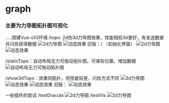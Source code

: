 # graph
### 主要为力导图拓扑图可视化
.....搭建Vue-cli3环境
/topo:  2d仿3d力导图效果，性能相较3d更好，有发送数据并闪烁获得数据
![2d力导图](https://github.com/jkafjhkjfhqlf/test/blob/master/show/test-company---topo1.PNG)
![动态效果](https://github.com/jkafjhkjfhqlf/test/blob/master/show/test-company---topo2.PNG)
旧版：/  （初始化界面）
![2d力导图](https://github.com/jkafjhkjfhqlf/test/blob/master/show/test-company---topo-before1.PNG)
![动态效果](https://github.com/jkafjhkjfhqlf/test/blob/master/show/test-company---topo-before2.PNG)

/staticTopo：自动布局无力可拖动拓扑图，可保存位置，增加数据
![自动布局无力可拖动拓扑图](https://github.com/jkafjhkjfhqlf/test/blob/master/show/test-company---staticTopo.PNG)

/show3dTopo：效果同拓扑，但性能较差，闪烁方式不同
![3d力导图](https://github.com/jkafjhkjfhqlf/test/blob/master/show/test-company---show3dTopo.PNG)
![动态效果](https://github.com/jkafjhkjfhqlf/test/blob/master/show/test-company---show3dTopo2.PNG)
![动态效果](https://github.com/jkafjhkjfhqlf/test/blob/master/show/test-company---show3dTopo3.PNG)
旧版：
![动态效果](https://github.com/jkafjhkjfhqlf/test/blob/master/show/test-company---show3dTopo-before.PNG)

一些插件的尝试
/testDracula
![2d力导图](https://github.com/jkafjhkjfhqlf/test/blob/master/show/test-company---testDracula.PNG)
/testVis
![2d力导图](https://github.com/jkafjhkjfhqlf/test/blob/master/show/test-company---testVis.PNG)
